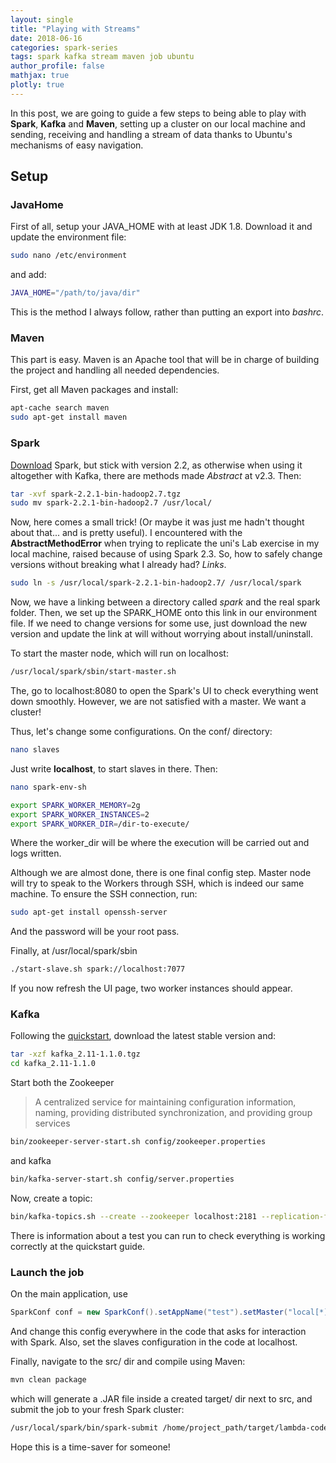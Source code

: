 ```yaml
---
layout: single
title: "Playing with Streams"
date: 2018-06-16
categories: spark-series
tags: spark kafka stream maven job ubuntu
author_profile: false
mathjax: true
plotly: true
---
```


In this post, we are going to guide a few steps to being able to play with **Spark**, **Kafka** and **Maven**, setting up a cluster on our local machine and sending, receiving and handling a stream of data thanks to Ubuntu's mechanisms of easy navigation.

## Setup

### JavaHome

First of all, setup your JAVA_HOME with at least JDK 1.8. Download it and update the environment file:

```bash
sudo nano /etc/environment
```

and add:

```bash
JAVA_HOME="/path/to/java/dir"
```

This is the method I always follow, rather than putting an export into *bashrc*.

### Maven

This part is easy. Maven is an Apache tool that will be in charge of building the project and handling all needed dependencies.

First, get all Maven packages and install:

```bash
apt-cache search maven
sudo apt-get install maven
```

### Spark

[Download](https://spark.apache.org/downloads.html) Spark, but stick with version 2.2, as otherwise when using it altogether with Kafka, there are methods made *Abstract* at v2.3. Then:

```bash
tar -xvf spark-2.2.1-bin-hadoop2.7.tgz
sudo mv spark-2.2.1-bin-hadoop2.7 /usr/local/
```

Now, here comes a small trick! (Or maybe it was just me hadn't thought about that... and is pretty useful). I encountered with the **AbstractMethodError** when trying to replicate the uni's Lab exercise in my local machine, raised because of using Spark 2.3. So, how to safely change versions without breaking what I already had? *Links*.

```bash
sudo ln -s /usr/local/spark-2.2.1-bin-hadoop2.7/ /usr/local/spark
```

Now, we have a linking between a directory called *spark* and the real spark folder. Then, we set up the SPARK_HOME onto this link in our environment file. If we need to change versions for some use, just download the new version and update the link at will without worrying about install/uninstall.

To start the master node, which will run on localhost:

```bash
/usr/local/spark/sbin/start-master.sh
```

The, go to localhost:8080 to open the Spark's UI to check everything went down smoothly. However, we are not satisfied with a master. We want a cluster!

Thus, let's change some configurations. On the conf/ directory:

```bash
nano slaves
```

Just write **localhost**, to start slaves in there. Then:

```bash
nano spark-env-sh

export SPARK_WORKER_MEMORY=2g
export SPARK_WORKER_INSTANCES=2 
export SPARK_WORKER_DIR=/dir-to-execute/
```

Where the worker_dir will be where the execution will be carried out and logs written.

Although we are almost done, there is one final config step. Master node will try to speak to the Workers through SSH, which is indeed our same machine. To ensure the SSH connection, run:

```bash
sudo apt-get install openssh-server
```

And the password will be your root pass.

Finally, at /usr/local/spark/sbin

```bash
./start-slave.sh spark://localhost:7077
```

If you now refresh the UI page, two worker instances should appear.

### Kafka

Following the [quickstart](https://kafka.apache.org/quickstart), download the latest stable version and:

```bash
tar -xzf kafka_2.11-1.1.0.tgz
cd kafka_2.11-1.1.0
```

Start both the Zookeeper 

> A centralized service for maintaining configuration information, naming,  providing distributed synchronization, and providing group services

```bash
bin/zookeeper-server-start.sh config/zookeeper.properties
```

and kafka

```bash
bin/kafka-server-start.sh config/server.properties
```

Now, create a topic:

```bash
bin/kafka-topics.sh --create --zookeeper localhost:2181 --replication-factor 1 --partitions 1 --topic test
```

There is information about a test you can run to check everything is working correctly at the quickstart guide.

### Launch the job

On the main application, use

```java
SparkConf conf = new SparkConf().setAppName("test").setMaster("local[*]");
```

And change this config everywhere in the code that asks for interaction with Spark. Also, set the slaves configuration in the code at localhost.

Finally, navigate to the src/ dir and compile using Maven:

```bash
mvn clean package
```

which will generate a .JAR file inside a created target/ dir next to src, and submit the job to your fresh Spark cluster:

```bash
/usr/local/spark/bin/spark-submit /home/project_path/target/lambda-code-students-0.0.1-SNAPSHOT.jar -launch_config
```

Hope this is a time-saver for someone!



